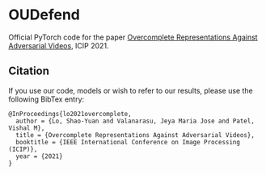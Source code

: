 # OUDefend
Official PyTorch code for the paper [Overcomplete Representations Against Adversarial Videos](https://arxiv.org/abs/2012.04262), ICIP 2021.

## Citation
If you use our code, models or wish to refer to our results, please use the following BibTex entry:
```
@InProceedings{lo2021overcomplete,
  author = {Lo, Shao-Yuan and Valanarasu, Jeya Maria Jose and Patel, Vishal M},
  title = {Overcomplete Representations Against Adversarial Videos},
  booktitle = {IEEE International Conference on Image Processing (ICIP)},
  year = {2021}
}
```
